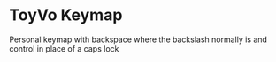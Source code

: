 # ToyVo Keymap

Personal keymap with backspace where the backslash normally is and control in place of a caps lock